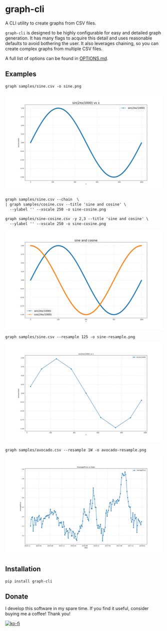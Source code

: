 # graph-cli

A CLI utility to create graphs from CSV files.

`graph-cli` is designed to be highly configurable for easy and detailed
graph generation. It has many flags to acquire this detail and uses
reasonable defaults to avoid bothering the user. It also leverages
chaining, so you can create complex graphs from multiple CSV files.

A full list of options can be found in [OPTIONS.md](OPTIONS.md).

## Examples

```
graph samples/sine.csv -o sine.png
```

![sine](screenshots/sine.png)

```
graph samples/sine.csv --chain  \
| graph samples/cosine.csv --title 'sine and cosine' \
  --ylabel '' --xscale 250 -o sine-cosine.png
```

```
graph samples/sine-cosine.csv -y 2,3 --title 'sine and cosine' \
  --ylabel '' --xscale 250 -o sine-cosine.png
```

![sine-cosine](screenshots/sine-cosine.png)

```
graph samples/sine.csv --resample 125 -o sine-resample.png
```

![sine-resample](screenshots/sine-resample.png)

```
graph samples/avocado.csv --resample 1W -o avocado-resample.png
```

![avocado-resample](screenshots/avocado-resample.png)

## Installation

```
pip install graph-cli
```

## Donate

I develop this software in my spare time. If you find it useful, consider
buying me a coffee! Thank you!

[![ko-fi](https://www.ko-fi.com/img/donate_sm.png)](https://ko-fi.com/O5O0LAWC)
